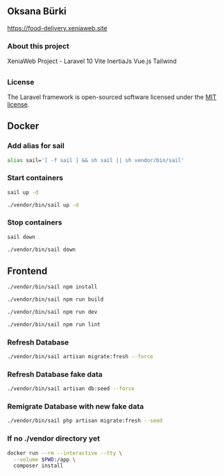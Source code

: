 ## Oksana Bürki

<https://food-delivery.xeniaweb.site>

### About this project

XeniaWeb Project - Laravel 10 Vite InertiaJs Vue.js Tailwind
##

### License

The Laravel framework is open-sourced software licensed under the [MIT license](https://opensource.org/licenses/MIT).

## Docker
### Add alias for sail
```sh
alias sail='[ -f sail ] && sh sail || sh vendor/bin/sail'
```

### Start containers
```sh
sail up -d
```
```sh
./vendor/bin/sail up -d
```

### Stop containers
```sh
sail down
```
```sh
./vendor/bin/sail down
```

## Frontend
```sh
./vendor/bin/sail npm install
```
```sh
./vendor/bin/sail npm run build
```

```sh
./vendor/bin/sail npm run dev
```

```sh
./vendor/bin/sail npm run lint
```

### Refresh Database
```sh
./vendor/bin/sail artisan migrate:fresh --force
```
### Refresh Database fake data
```sh
./vendor/bin/sail artisan db:seed --force
```

### Remigrate Database with new fake data
```sh
./vendor/bin/sail php artisan migrate:fresh --seed
```

### If no ./vendor directory yet
```sh
docker run --rm --interactive --tty \
  --volume $PWD:/app \
  composer install
```
